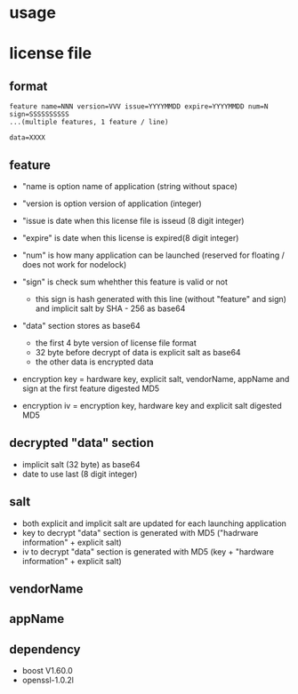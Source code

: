 # usage

# license file

## format

```
feature name=NNN version=VVV issue=YYYYMMDD expire=YYYYMMDD num=N sign=SSSSSSSSSS
...(multiple features, 1 feature / line)

data=XXXX
```

## feature

- "name is option name of application (string without space)
- "version is option version of application (integer)
- "issue is date when this license file is isseud (8 digit integer)
- "expire" is date when this license is expired(8 digit integer)
- "num" is how many application can be launched (reserved for floating / does not work for nodelock)
- "sign" is check sum whehther this feature is valid or not
  - this sign is hash generated with this line (without "feature" and sign) and implicit salt by SHA - 256 as base64

- "data" section stores as base64
  - the first 4 byte version of license file format
  - 32 byte before decrypt of data is explicit salt as base64
  - the other data is encrypted data
- encryption key = hardware key, explicit salt, vendorName, appName and sign at the first feature digested MD5
- encryption iv = encryption key, hardware key and explicit salt digested MD5

## decrypted "data" section

- implicit salt (32 byte) as base64
- date to use last (8 digit integer)

## salt

- both explicit and implicit salt are updated for each launching application
- key to decrypt "data" section is generated with MD5 ("hadrware information" + explicit salt)
- iv to decrypt "data" section is generated with MD5 (key + "hardware information" + explicit salt)

## vendorName

## appName

## dependency

- boost V1.60.0
- openssl-1.0.2l